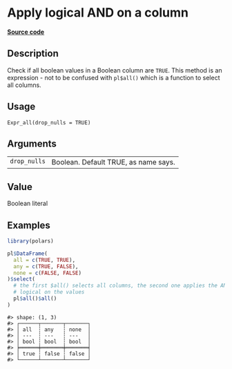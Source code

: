 
# Apply logical AND on a column

[**Source code**](https://github.com/pola-rs/r-polars/tree/main/R/expr__expr.R#L475)

## Description

Check if all boolean values in a Boolean column are <code>TRUE</code>.
This method is an expression - not to be confused with
<code>pl$all()</code> which is a function to select all columns.

## Usage

<pre><code class='language-R'>Expr_all(drop_nulls = TRUE)
</code></pre>

## Arguments

<table>
<tr>
<td style="white-space: nowrap; font-family: monospace; vertical-align: top">
<code id="Expr_all_:_drop_nulls">drop_nulls</code>
</td>
<td>
Boolean. Default TRUE, as name says.
</td>
</tr>
</table>

## Value

Boolean literal

## Examples

``` r
library(polars)

pl$DataFrame(
  all = c(TRUE, TRUE),
  any = c(TRUE, FALSE),
  none = c(FALSE, FALSE)
)$select(
  # the first $all() selects all columns, the second one applies the AND
  # logical on the values
  pl$all()$all()
)
```

    #> shape: (1, 3)
    #> ┌──────┬───────┬───────┐
    #> │ all  ┆ any   ┆ none  │
    #> │ ---  ┆ ---   ┆ ---   │
    #> │ bool ┆ bool  ┆ bool  │
    #> ╞══════╪═══════╪═══════╡
    #> │ true ┆ false ┆ false │
    #> └──────┴───────┴───────┘
